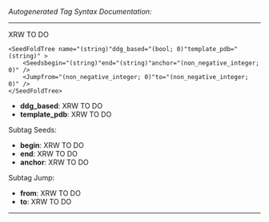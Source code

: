 _Autogenerated Tag Syntax Documentation:_

---
XRW TO DO

```
<SeedFoldTree name="(string)"ddg_based="(bool; 0)"template_pdb="(string)" >
    <Seedsbegin="(string)"end="(string)"anchor="(non_negative_integer; 0)" />
    <Jumpfrom="(non_negative_integer; 0)"to="(non_negative_integer; 0)" />
</SeedFoldTree>
```

-   **ddg_based**: XRW TO DO
-   **template_pdb**: XRW TO DO


Subtag Seeds:   

-   **begin**: XRW TO DO
-   **end**: XRW TO DO
-   **anchor**: XRW TO DO

Subtag Jump:   

-   **from**: XRW TO DO
-   **to**: XRW TO DO

---
